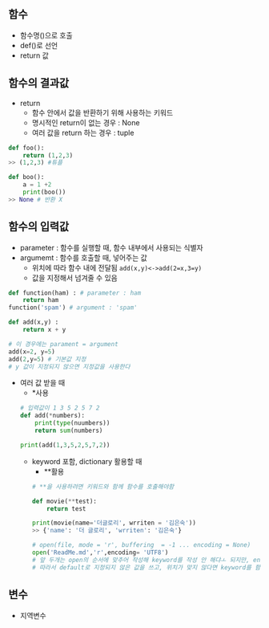 ## 함수
* 함수명()으로 호출
* def()로 선언
* return 값


## 함수의 결과값
* return
    * 함수 안에서 값을 반환하기 위해 사용하는 키워드
    * 명시적인 return이 없는 경우 : None
    * 여러 값을 return 하는 경우 : tuple
```python
def foo():
    return (1,2,3)
>> (1,2,3) #튜플

def boo():
    a = 1 +2
    print(boo())
>> None # 반환 X 
```

## 함수의 입력값
* parameter : 함수를 실행할 때, 함수 내부에서 사용되는 식별자
* argumemt : 함수를 호출할 때, 넣어주는 값
    * 위치에 따라 함수 내에 전달됨 ```add(x,y)<->add(2=x,3=y)```
    * 값을 지정해서 넘겨줄 수 있음
    
```python
def function(ham) : # parameter : ham
    return ham
function('spam') # argument : 'spam'
```

``` python
def add(x,y) :
    return x + y 

# 이 경우에는 parament = argument
add(x=2, y=5)
add(2,y=5) # 기본값 지정
# y 값이 지정되지 않으면 지정값을 사용한다

```
* 여러 값 받을 때
    * *사용
    ``` python
    # 입력값이 1 3 5 2 5 7 2
    def add(*numbers):
        print(type(nuumbers))
        return sum(numbers)
    
    print(add(1,3,5,2,5,7,2))
    ```
    * keyword 포함, dictionary 활용할 때
        * **활용
        ```python
        # **을 사용하려면 키워드와 함께 함수를 호출해야함

        def movie(**test):
            return test 
        
        print(movie(name='더글로리', wrriten = '김은숙'))
        >> {'name': '더 글로리', 'wrriten': '김은숙'}

        # open(file, mode = 'r', buffering  = -1 ... encoding = None)
        open('ReadMe.md','r',encoding= 'UTF8')
        # 앞 두개는 open의 순서에 맞추어 작성해 keyword를 작성 안 해댜ㅗ 되지만, encoding은 아님
        # 따라서 default로 지정되지 않은 값을 쓰고, 위치가 맞지 않다면 keyword를 함께 작성해야함

        ```
## 변수
* 지역변수
